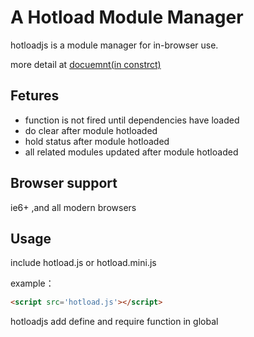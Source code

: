 # A Hotload Module Manager 

hotloadjs is a module manager for in-browser use.

more detail at
[docuemnt(in constrct)]()

## Fetures

- function is not fired until dependencies have loaded
- do clear after module hotloaded
- hold status after module hotloaded
- all related modules updated after module hotloaded


## Browser support

ie6+ ,and all modern browsers

## Usage

include hotload.js or hotload.mini.js

example：
``` html
<script src='hotload.js'></script>
```
hotloadjs add define and require function in global

